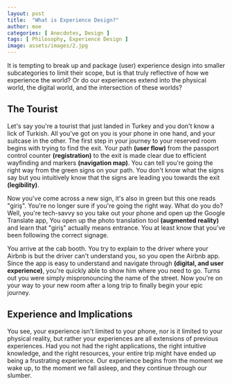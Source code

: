 ```yaml
---
layout: post
title:  "What is Experience Design?"
author: moe
categories: [ Anecdotes, Design ]
tags: [ Philosophy, Experience Design ]
image: assets/images/2.jpg
---
```


It is tempting to break up and package (user) experience design into smaller subcategories to limit their scope, but is that truly reflective of how we experience the world? Or do our experiences extend into the physical world, the digital world, and the intersection of these worlds?

## The Tourist

Let's say you're a tourist that just landed in Turkey and you don't know a lick of Turkish. All you've got on you is your phone in one hand, and your suitcase in the other. The first step in your journey to your reserved room begins with trying to find the exit. Your path **(user flow)** from the passport control counter **(registration)** to the exit is made clear due to efficient wayfinding and markers **(navigation map)**. You can tell you're going the right way from the green signs on your path. You don't know what the signs say but you intuitively know that the signs are leading you towards the exit **(legibility)**.

Now you've come across a new sign, it's also in green but this one reads "giriş". You're no longer sure if you're going the right way. What do you do? Well, you're tech-savvy so you take out your phone and open up the Google Translate app, You open up the photo translation tool **(augmented reality)** and learn that "giriş" actually means entrance. You at least know that you've been following the correct signage.



You arrive at the cab booth. You try to explain to the driver where your Airbnb is but the driver can't understand you, so you open the Airbnb app. Since the app is easy to understand and navigate through **(digital, and user experience)**, you're quickly able to show him where you need to go. Turns out you were simply mispronouncing the name of the street. Now you're on your way to your new room after a long trip to finally begin your epic journey.

## Experience and Implications

You see, your experience isn't limited to your phone, nor is it limited to your physical reality, but rather your experiences are all extensions of previous experiences. Had you not had the right applications, the right intuitive knowledge, and the right resources, your entire trip might have ended up being a frustrating experience. Our experience begins from the moment we wake up, to the moment we fall asleep, and they continue through our slumber.
